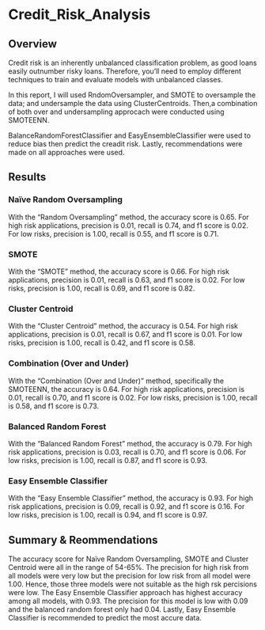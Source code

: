 # Credit_Risk_Analysis

## Overview 

Credit risk is an inherently unbalanced classification problem, as good loans easily outnumber risky loans. Therefore, you’ll need to employ different techniques to train and evaluate models with unbalanced classes.

In this report, I will used RndomOversampler, and SMOTE to oversample the data; and undersample the data using ClusterCentroids. Then,a combination of both over and undersampling approcach were conducted using SMOTEENN. 

BalanceRandomForestClassifier and EasyEnsembleClassifier were used to reduce bias then predict the creadit risk. Lastly, recommendations were made on all approaches were used. 

## Results 


### Naïve Random Oversampling

With the “Random Oversampling” method, the accuracy score is 0.65.  For high risk applications, precision is 0.01, recall is 0.74, and  f1 score is 0.02.  For low risks, precision is 1.00, recall is 0.55, and f1 score is 0.71.

### SMOTE

With the “SMOTE” method, the accuracy score is 0.66.  For high risk applications, precision is 0.01, recall is 0.63, and f1 score is 0.02.  For low risks, precision is 1.00, recall is 0.69, and f1 score is 0.82.


### Cluster Centroid 
With the “Cluster Centroid” method, the accuracy is 0.54.  For high risk applications, precision is 0.01, recall is 0.67, and f1 score is 0.01.  For low risks, precision is 1.00, recall is 0.42, and f1 score is 0.58.

### Combination (Over and Under) 
With the “Combination (Over and Under)” method, specifically the SMOTEENN, the accuracy is 0.64.  For high risk applications, precision is 0.01, recall is 0.70, and f1 score is 0.02.  For low risks, precision is 1.00, recall is 0.58, and f1 score is 0.73.

### Balanced Random Forest
With the “Balanced Random Forest” method, the accuracy is 0.79.  For high risk applications, precision is 0.03, recall is 0.70, and f1 score is 0.06.  For low risks, precision is 1.00, recall is 0.87, and f1 score is 0.93.

### Easy Ensemble Classifier
With the “Easy Ensemble Classifier” method, the accuracy is 0.93.  For high risk applications, precision is 0.09, recall is 0.92, and f1 score is 0.16.  For low risks, precision is 1.00, recall is 0.94, and f1 score is 0.97.


## Summary & Reommendations 

The accuracy score for Naïve Random Oversampling, SMOTE and Cluster Centroid were all in the range of 54-65%.  The precision for high risk from all models were very low but the precision for low risk from all model were 1.00. Hence, those three models were not suitable as the high rsk percisions were low. The Easy Ensemble Classifier approach has highest accuracy among all models, with 0.93.  The precision for this model is low with 0.09 and the balanced random forest only had 0.04. Lastly,  Easy Ensemble Classifier is recommended to predict the most accure data. 
